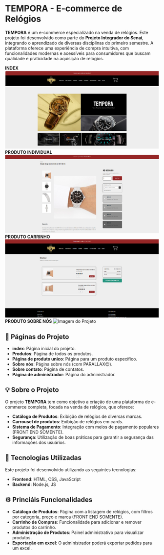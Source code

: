 # TEMPORA - E-commerce de Relógios

**TEMPORA** é um e-commerce especializado na venda de relógios. Este projeto foi desenvolvido como parte do **Projeto Integrador do Senai**, integrando o aprendizado de diversas disciplinas do primeiro semestre. A plataforma oferece uma experiência de compra intuitiva, com funcionalidades modernas e acessíveis para consumidores que buscam qualidade e praticidade na aquisição de relógios.

**INDEX**
![Imagem do Projeto](ecommerce/imagens/home.png)  <!-- Exemplo de imagem local -->
**PRODUTO INDIVIDUAL**
![Imagem do Projeto](ecommerce/imagens/Produto.png)  <!-- Exemplo de imagem local -->
**PRODUTO CARRINHO**
![Imagem do Projeto](ecommerce/imagens/Carrinho.png)  <!-- Exemplo de imagem local -->
**PRODUTO SOBRE NÓS**
![Imagem do Projeto](ecommerce/imagens/Sobre_nos.png)  <!-- Exemplo de imagem local -->

## 🎁 Páginas do Projeto
- **index**: Página inicial do projeto.
- **Produtos**: Página de todos os produtos.
- **Página de produto unico**: Página para um produto específico.
- **Sobre nós**: Página sobre nós (com PARALLAX😉).
- **Sobre contato**: Página de contatos.
- **Página de administrador**: Página do administrador.

## 💡 Sobre o Projeto

O projeto **TEMPORA** tem como objetivo a criação de uma plataforma de e-commerce completa, focada na venda de relógios, que oferece:

- **Catálogo de Produtos**: Exibição de relógios de diversas marcas.
- **Carrousel de produtos**: Exibição de relógios em cards.
- **Sistema de Pagamento**: Integração com meios de pagamento populares (FRONT END SOMENTE).
- **Segurança**: Utilização de boas práticas para garantir a segurança das informações dos usuários.



## 🚀 Tecnologias Utilizadas

Este projeto foi desenvolvido utilizando as seguintes tecnologias:

- **Frontend**: HTML, CSS, JavaScript
- **Backend**: Node.js, JS
  
## ⚙️ Princiáis Funcionalidades

- **Catálogo de Produtos**: Página com a listagem de relógios, com filtros por categoria, preço e marca (FRONT END SOMENTE).
- **Carrinho de Compras**: Funcionalidade para adicionar e remover produtos do carrinho.
- **Administração de Produtos**: Painel administrativo para visualizar produtos.
- **Exportação em excel**: O administrador poderá exportar pedidos para um excel.



